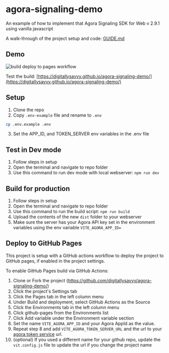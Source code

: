# agora-signaling-demo
An example of how to implement that Agora Signaling SDK for Web v 2.9.1 using vanilla javascript

A walk-through of the project setup and code: [GUIDE.md](GUIDE.md)

## Demo
![build deploy to pages workflow](https://github.com/digitallysavvy/agora-signaling-demo/actions/workflows/deploy-to-pages.yaml/badge.svg)

Test the build: [https://digitallysavvy.github.io/agora-signaling-demo/](https://digitallysavvy.github.io/agora-signaling-demo/)

## Setup
1. Clone the repo
2. Copy `.env-example` file and rename to `.env`
```bash
cp .env.example .env
```
3. Set the APP_ID, and TOKEN_SERVER env variables in the .env file

## Test in Dev mode
1. Follow steps in setup
2. Open the terminal and navigate to repo folder
3. Use this command to run dev mode with local webserver: 
```npm run dev```

## Build for production
1. Follow steps in setup
2. Open the terminal and navigate to repo folder
3. Use this command to run the build script: 
```npm run build```
4. Upload the contents of the new `dist` folder to your webserver
5. Make sure the server has your Agora API key set in the environment variables using the env variable `VITE_AGORA_APP_ID=`

## Deploy to GitHub Pages
This project is setup with a GitHub actions workflow to deploy the project to GitHub pages, if enabled in the project settings. 

To enable GitHub Pages build via GitHub Actions:
1. Clone or Fork the project (https://github.com/digitallysavvy/agora-signaling-demo/)
3. Click the project's Settings tab
4. Click the Pages tab in the left column menu
5. Under Build and deployment, select GitHub Actions as the Source
6. Click the Environments tab in the left column menu
7. Click github-pages from the Environments list
8. Click Add variable under the Environment variable section
9. Set the name `VITE_AGORA_APP_ID` and your Agora AppId as the value.
10. Repeat step 8 and add `VITE_AGORA_TOKEN_SERVER_URL` and the url to your [agora token service](https://github.com/AgoraIO-Community/agora-token-service) url.
10. (optional) If you used a different name for your github repo, update the `vit.config.js` file to update the url if you change the project name